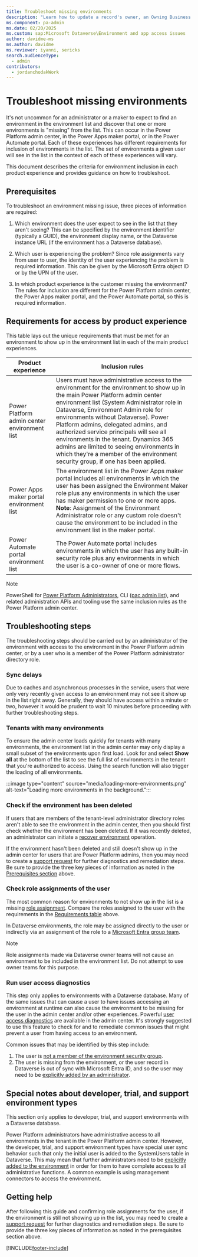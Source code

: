```yaml
---
title: Troubleshoot missing environments
description: "Learn how to update a record's owner, an Owning Business Unit, or both an Owner and Owning Business Unit because the record changes ownership."
ms.component: pa-admin
ms.date: 02/20/2025
ms.custom: sap:Microsoft Dataverse\Environment and app access issues
author: davidme-ms
ms.author: davidme 
ms.reviewer: iyanni, sericks
search.audienceType: 
  - admin
contributors:
  - jordanchodakWork
---
```


# Troubleshoot missing environments

It's not uncommon for an administrator or a maker to expect to find an environment in the environment list and discover that one or more environments is "missing" from the list. This can occur in the Power Platform admin center, in the Power Apps maker portal, or in the Power Automate portal. Each of these experiences has different requirements for inclusion of environments in the list. The set of environments a given user will see in the list in the context of each of these experiences will vary. 

This document describes the criteria for environment inclusion in each product experience and provides guidance on how to troubleshoot. 

## Prerequisites 

To troubleshoot an environment missing issue, three pieces of information are required: 

1. Which environment does the user expect to see in the list that they aren't seeing? This can be specified by the environment identifier (typically a GUID), the environment display name, or the Dataverse instance URL (if the environment has a Dataverse database). 

2. Which user is experiencing the problem? Since role assignments vary from user to user, the identity of the user experiencing the problem is required information. This can be given by the Microsoft Entra object ID or by the UPN of the user. 

3. In which product experience is the customer missing the environment? The rules for inclusion are different for the Power Platform admin center, the Power Apps maker portal, and the Power Automate portal, so this is required information. 

## Requirements for access by product experience 

This table lays out the unique requirements that must be met for an environment to show up in the environment list in each of the main product experiences. 


|Product experience   |Inclusion rules   |
|---------|---------|
|Power Platform admin center environment list      | Users must have administrative access to the environment for the environment to show up in the main Power Platform admin center environment list (System Administrator role in Dataverse, Environment Admin role for environments without Dataverse). Power Platform admins, delegated admins, and authorized service principals will see all environments in the tenant. Dynamics 365 admins are limited to seeing environments in which they're a member of the environment security group, if one has been applied.         |
|Power Apps maker portal environment list      | The environment list in the Power Apps maker portal includes all environments in which the user has been assigned the Environment Maker role plus any environments in which the user has maker permission to one or more apps. **Note**: Assignment of the Environment Administrator role or any custom role doesn't cause the environment to be included in the environment list in the maker portal.         |
|Power Automate portal environment list      | The Power Automate portal includes environments in which the user has any built-in security role plus any environments in which the user is a co-owner of one or more flows.         |

> [!NOTE]
> PowerShell for [Power Platform Administrators](/power-platform/admin/powerapps-powershell#power-apps-cmdlets-for-administrators), CLI ([pac admin list](/power-platform/developer/cli/reference/admin#pac-admin-list)), and related administration APIs and tooling use the same inclusion rules as the Power Platform admin center. 

## Troubleshooting steps 

The troubleshooting steps should be carried out by an administrator of the environment with access to the environment in the Power Platform admin center, or by a user who is a member of the Power Platform administrator directory role. 

### Sync delays 

Due to caches and asynchronous processes in the service, users that were only very recently given access to an environment may not see it show up in the list right away. Generally, they should have access within a minute or two, however it would be prudent to wait 10 minutes before proceeding with further troubleshooting steps. 

### Tenants with many environments 

To ensure the admin center loads quickly for tenants with many environments, the environment list in the admin center may only display a small subset of the environments upon first load. Look for and select **Show all** at the bottom of the list to see the full list of environments in the tenant that you're authorized to access. Using the search function will also trigger the loading of all environments.

:::image type="content" source="media/loading-more-environments.png" alt-text="Loading more environments in the background.":::

### Check if the environment has been deleted 

If users that are members of the tenant-level administrator directory roles aren't able to see the environment in the admin center, then you should first check whether the environment has been deleted. If it was recently deleted, an administrator can initiate a [recover environment](/power-platform/admin/recover-environment) operation. 

If the environment hasn't been deleted and still doesn't show up in the admin center for users that are Power Platform admins, then you may need to create a [support request](/power-platform/admin/get-help-support) for further diagnostics and remediation steps. Be sure to provide the three key pieces of information as noted in the [Prerequisites section](#prerequisites) above.  

### Check role assignments of the user 

The most common reason for environments to not show up in the list is a missing [role assignment](/power-platform/admin/assign-security-roles). Compare the roles assigned to the user with the requirements in the [Requirements table](#requirements-for-access-by-product-experience) above. 

In Dataverse environments, the role may be assigned directly to the user or indirectly via an assignment of the role to a [Microsoft Entra group team](/power-platform/admin/manage-teams). 

> [!NOTE]
> Role assignments made via Dataverse owner teams will not cause an environment to be included in the environment list. Do not attempt to use owner teams for this purpose. 

### Run user access diagnostics 

This step only applies to environments with a Dataverse database. Many of the same issues that can cause a user to have issues accessing an environment at runtime can also cause the environment to be missing for the user in the admin center and/or other experiences. Powerful [user access diagnostics](/power-platform/admin/troubleshooting-user-needs-read-write-access-organization) are available in the admin center. It's strongly suggested to use this feature to check for and to remediate common issues that might prevent a user from having access to an environment. 

Common issues that may be identified by this step include: 

1. The user is [not a member of the environment security group](/power-platform/admin/troubleshooting-user-needs-read-write-access-organization). 
2. The user is missing from the environment, or the user record in Dataverse is out of sync with Microsoft Entra ID, and so the user may need to be [explicitly added by an administrator](/power-platform/admin/add-users-to-environment). 

## Special notes about developer, trial, and support environment types 

This section only applies to developer, trial, and support environments with a Dataverse database.

Power Platform administrators have administrative access to all environments in the tenant in the Power Platform admin center. However, the developer, trial, and support environment types have special user sync behavior such that only the initial user is added to the SystemUsers table in Dataverse. This may mean that further administrators need to be [explicitly added to the environment](/power-platform/admin/add-users-to-environment) in order for them to have complete access to all administrative functions. A common example is using management connectors to access the environment. 

## Getting help 

After following this guide and confirming role assignments for the user, if the environment is still not showing up in the list, you may need to create a [support request](/power-platform/admin/get-help-support) for further diagnostics and remediation steps. Be sure to provide the three key pieces of information as noted in the prerequisites section above.  





[!INCLUDE[footer-include](../../includes/footer-banner.md)]
